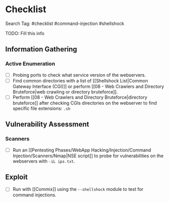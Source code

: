 # Checklist

Search Tag: #checklist #command-injection #shellshock 

TODO: Fill this info

## Information Gathering

### Active Enumeration

- [ ] Probing ports to check what service version of the webservers.
- [ ] Find common directories with a list of [[Shellshock List|Common Gateway Interface (CGI)]] or perform [[08 - Web Crawlers and Directory Bruteforce|web crawling or directory bruteforce]].
- [ ] Perform [[08 - Web Crawlers and Directory Bruteforce|directory bruteforce]] after checking CGIs directories on the webserver to find specific file extensions: `.sh`

## Vulnerability Assessment

### Scanners

- [ ] Run an [[Pentesting Phases/WebApp Hacking/Injection/Command Injection/Scanners/Nmap|NSE script]] to probe for vulnerabilities on the webservers with `-iL ips.txt`.

## Exploit

- [ ] Run with [[Commix]] using the `--shellshock` module to test for command injections.